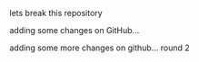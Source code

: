 lets break this repository

adding some changes on GitHub...

adding some more changes on github... round 2
